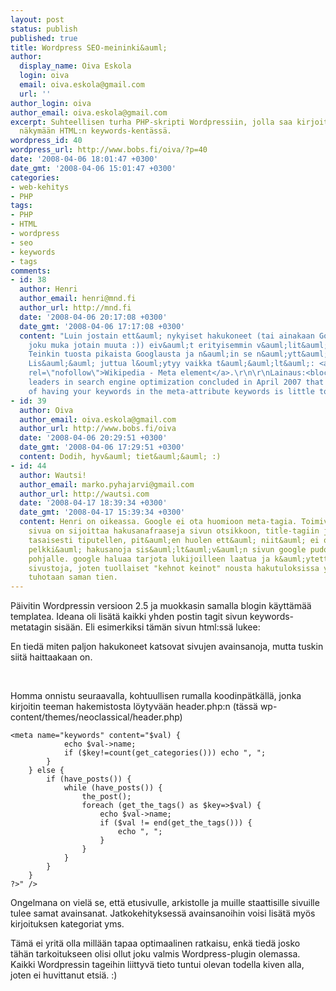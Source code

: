 ```yaml
---
layout: post
status: publish
published: true
title: Wordpress SEO-meininki&auml;
author:
  display_name: Oiva Eskola
  login: oiva
  email: oiva.eskola@gmail.com
  url: ''
author_login: oiva
author_email: oiva.eskola@gmail.com
excerpt: Suhteellisen turha PHP-skripti Wordpressiin, jolla saa kirjoituksen tagit
  näkymään HTML:n keywords-kentässä.
wordpress_id: 40
wordpress_url: http://www.bobs.fi/oiva/?p=40
date: '2008-04-06 18:01:47 +0300'
date_gmt: '2008-04-06 15:01:47 +0300'
categories:
- web-kehitys
- PHP
tags:
- PHP
- HTML
- wordpress
- seo
- keywords
- tags
comments:
- id: 38
  author: Henri
  author_email: henri@mnd.fi
  author_url: http://mnd.fi
  date: '2008-04-06 20:17:08 +0300'
  date_gmt: '2008-04-06 17:17:08 +0300'
  content: "Luin jostain ett&auml; nykyiset hakukoneet (tai ainakaan Google - k&auml;ytt&auml;&auml;k&ouml;
    joku muka jotain muuta :)) eiv&auml;t erityisemmin v&auml;lit&auml; noista keywordeista.
    Teinkin tuosta pikaista Googlausta ja n&auml;in se n&auml;ytt&auml;isi olevan.
    Lis&auml;&auml; juttua l&ouml;ytyy vaikka t&auml;&auml;lt&auml;: <a href=\"http://en.wikipedia.org/wiki/Meta_element\"
    rel=\"nofollow\">Wikipedia - Meta element</a>.\r\n\r\nLainaus:<blockquote>37
    leaders in search engine optimization concluded in April 2007 that the relevance
    of having your keywords in the meta-attribute keywords is little to none</blockquote>"
- id: 39
  author: Oiva
  author_email: oiva.eskola@gmail.com
  author_url: http://www.bobs.fi/oiva
  date: '2008-04-06 20:29:51 +0300'
  date_gmt: '2008-04-06 17:29:51 +0300'
  content: Dodih, hyv&auml; tiet&auml;&auml; :)
- id: 44
  author: Wautsi!
  author_email: marko.pyhajarvi@gmail.com
  author_url: http://wautsi.com
  date: '2008-04-17 18:39:34 +0300'
  date_gmt: '2008-04-17 15:39:34 +0300'
  content: Henri on oikeassa. Google ei ota huomioon meta-tagia. Toimiva tapa optimoida
    sivua on sijoittaa hakusanafraaseja sivun otsikkoon, title-tagiin ja tekstin sekaan
    tasaisesti tiputellen, pit&auml;en huolen ett&auml; niit&auml; ei ole joka paikassa.
    pelkki&auml; hakusanoja sis&auml;lt&auml;v&auml;n sivun google pudottaa hakutulosten
    pohjalle. google haluaa tarjota lukijoilleen laatua ja k&auml;ytett&auml;vi&auml;
    sivustoja, joten tuollaiset "kehnot keinot" nousta hakutuloksissa yl&ouml;sp&auml;in
    tuhotaan saman tien.
---
```

<p>P&auml;ivitin Wordpressin versioon 2.5 ja muokkasin samalla blogin k&auml;ytt&auml;m&auml;&auml; templatea. Ideana oli lis&auml;t&auml; kaikki yhden postin tagit sivun keywords-metatagin sis&auml;&auml;n. Eli esimerkiksi t&auml;m&auml;n sivun html:ss&auml; lukee:</p>
<p><meta name="keywords" content="HTML, keywords, PHP, seo, tags, wordpress" /></p>
<p>En tied&auml; miten paljon hakukoneet katsovat sivujen avainsanoja, mutta tuskin siit&auml; haittaakaan on.</p>
<a id="more"></a><a id="more-40"></a><br />
<p>Homma onnistu seuraavalla, kohtuullisen rumalla koodinp&auml;tk&auml;ll&auml;, jonka kirjoitin teeman hakemistosta l&ouml;ytyv&auml;&auml;n header.php:n  (t&auml;ss&auml; wp-content/themes/neoclassical/header.php)</p>
<pre><code>&lt;meta name="keywords" content="<?php
    if (!is_single()) {
        foreach (get_categories() as $key=>$val) {
            echo $val->name;
            if ($key!=count(get_categories())) echo ", ";
        }
    } else {
        if (have_posts()) {
            while (have_posts()) {
                the_post();
                foreach (get_the_tags() as $key=>$val) {
                    echo $val->name;
                    if ($val != end(get_the_tags())) {
                        echo ", ";
                    }
                }
            }
        }
    }
?>" /&gt;</code></pre>
<p>Ongelmana on viel&auml; se, ett&auml; etusivulle, arkistolle ja muille staattisille sivuille tulee samat avainsanat. Jatkokehityksess&auml; avainsanoihin voisi lis&auml;t&auml; my&ouml;s kirjoituksen kategoriat yms.</p>
<p>T&auml;m&auml; ei yrit&auml; olla mill&auml;&auml;n tapaa optimaalinen ratkaisu, enk&auml; tied&auml; josko t&auml;h&auml;n tarkoitukseen olisi ollut joku valmis Wordpress-plugin olemassa. Kaikki Wordpressin tageihin liittyv&auml; tieto tuntui olevan todella kiven alla, joten ei huvittanut etsi&auml;. :)</p>
